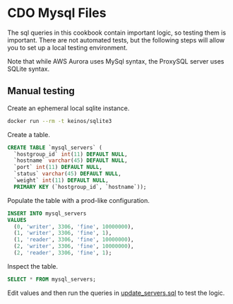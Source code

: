# CDO Mysql Files

The sql queries in this cookbook contain important logic, so testing them is
important. There are not automated tests, but the following steps will allow you
to set up a local testing environment.

Note that while AWS Aurora uses MySql syntax, the ProxySQL server uses SQLite
syntax.

## Manual testing

Create an ephemeral local sqlite instance.

```sh
docker run --rm -t keinos/sqlite3
```

Create a table.

```sql
CREATE TABLE `mysql_servers` (
  `hostgroup_id` int(11) DEFAULT NULL,
  `hostname` varchar(45) DEFAULT NULL,
  `port` int(11) DEFAULT NULL,
  `status` varchar(45) DEFAULT NULL,
  `weight` int(11) DEFAULT NULL,
  PRIMARY KEY (`hostgroup_id`, `hostname`));
```

Populate the table with a prod-like configuration.

```sql
INSERT INTO mysql_servers
VALUES
  (0, 'writer', 3306, 'fine', 10000000),
  (1, 'writer', 3306, 'fine', 1),
  (1, 'reader', 3306, 'fine', 10000000),
  (2, 'writer', 3306, 'fine', 10000000),
  (2, 'reader', 3306, 'fine', 1);
```

Inspect the table.

```sql
SELECT * FROM mysql_servers;
```

Edit values and then run the queries in
[update_servers.sql](./update_servers.sql) to test the logic.
